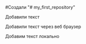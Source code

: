 #Создали "# my_first_repository"

Добавили текст

Добавили текст через веб браузер

Добавим текст локально